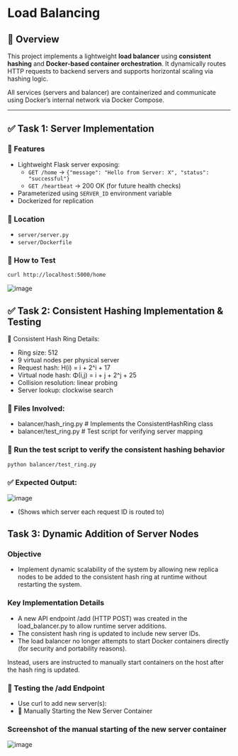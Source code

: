 # Load Balancing

## 📌 Overview

This project implements a lightweight **load balancer** using **consistent hashing** and **Docker-based container orchestration**. It dynamically routes HTTP requests to backend servers and supports horizontal scaling via hashing logic.

All services (servers and balancer) are containerized and communicate using Docker’s internal network via Docker Compose.

---

## ✅ Task 1: Server Implementation

### 🔨 Features

- Lightweight Flask server exposing:
  - `GET /home` → `{"message": "Hello from Server: X", "status": "successful"}`
  - `GET /heartbeat` → 200 OK (for future health checks)
- Parameterized using `SERVER_ID` environment variable
- Dockerized for replication

### 📂 Location

- `server/server.py`
- `server/Dockerfile`

### 🧪 How to Test

```bash
curl http://localhost:5000/home
```

![image](https://github.com/user-attachments/assets/fdacebec-208f-4295-9222-90807b849d11)

## ✅ Task 2: Consistent Hashing Implementation & Testing

🔹 Consistent Hash Ring Details:
 - Ring size: 512
 - 9 virtual nodes per physical server
 - Request hash:      H(i)  = i + 2^i + 17
 - Virtual node hash: Φ(i,j) = i + j + 2^j + 25
 - Collision resolution: linear probing
 - Server lookup: clockwise search

### 🔹 Files Involved:
 - balancer/hash_ring.py       # Implements the ConsistentHashRing class
 - balancer/test_ring.py       # Test script for verifying server mapping

### 🧪 Run the test script to verify the consistent hashing behavior
```bash
python balancer/test_ring.py
```

### ✅ Expected Output:

![image](https://github.com/user-attachments/assets/6324c59d-24c4-4016-aaa7-e190490a9032)

- (Shows which server each request ID is routed to)


## Task 3: Dynamic Addition of Server Nodes
### Objective
- Implement dynamic scalability of the system by allowing new replica nodes to be added to the consistent hash ring at runtime without restarting the system.

### Key Implementation Details
- A new API endpoint /add (HTTP POST) was created in the load_balancer.py to allow runtime server additions.
- The consistent hash ring is updated to include new server IDs.
- The load balancer no longer attempts to start Docker containers directly (for security and portability reasons).

Instead, users are instructed to manually start containers on the host after the hash ring is updated.

### 🧪 Testing the /add Endpoint
- Use curl to add new server(s):
- 🐳 Manually Starting the New Server Container
  
### Screenshot of the manual starting of the new server container

![image](https://github.com/user-attachments/assets/824172bc-9900-4a61-8813-49f2b0e361ec)


